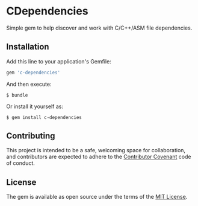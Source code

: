 # CDependencies

Simple gem to help discover and work with C/C++/ASM file dependencies.

## Installation

Add this line to your application's Gemfile:

```ruby
gem 'c-dependencies'
```

And then execute:

    $ bundle

Or install it yourself as:

    $ gem install c-dependencies

## Contributing

This project is intended to be a safe, welcoming space for collaboration, and contributors are expected to adhere to the [Contributor Covenant](http://contributor-covenant.org) code of conduct.

## License

The gem is available as open source under the terms of the [MIT License](http://opensource.org/licenses/MIT).

